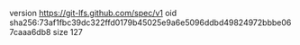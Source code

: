 version https://git-lfs.github.com/spec/v1
oid sha256:73af1fbc39dc322ffd0179b45025e9a6e5096ddbd49824972bbbe067caaa6db8
size 127
